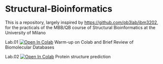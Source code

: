 # Structural-Bioinformatics
This is a repository, largely inspired by https://github.com/pb3lab/ibm3202, for the practicals of the MBB/QB course of Structural Bioinformatics at the University of Milano

Lab.01 [![Open In Colab](https://colab.research.google.com/assets/colab-badge.svg)](https://colab.research.google.com/github/carlocamilloni/Structural-Bioinformatics/blob/main/lab01_intro.ipynb) Warm-up on Colab and Brief Review of Biomolecular Databases

Lab.02 [![Open In Colab](https://colab.research.google.com/assets/colab-badge.svg)](https://colab.research.google.com/github/carlocamilloni/Structural-Bioinformatics/blob/main/StructurePred.ipynb) Protein structure prediction

